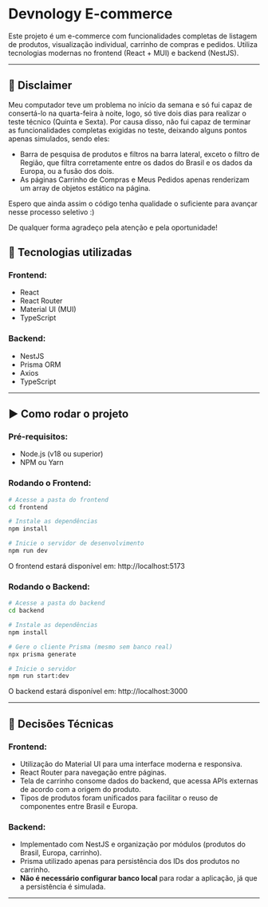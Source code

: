 # Devnology E-commerce

Este projeto é um e-commerce com funcionalidades completas de listagem de produtos, visualização individual, carrinho de compras e pedidos. Utiliza tecnologias modernas no frontend (React + MUI) e backend (NestJS).

---

## 🚧 Disclaimer

Meu computador teve um problema no início da semana e só fui capaz de consertá-lo na quarta-feira à noite, logo, só tive dois dias para realizar o teste técnico (Quinta e Sexta). Por causa disso, não fui capaz de terminar as funcionalidades completas exigidas no teste, deixando alguns pontos apenas simulados, sendo eles:

- Barra de pesquisa de produtos e filtros na barra lateral, exceto o filtro de Região, que filtra corretamente entre os dados do Brasil e os dados da Europa, ou a fusão dos dois.
- As páginas Carrinho de Compras e Meus Pedidos apenas renderizam um array de objetos estático na página.

Espero que ainda assim o código tenha qualidade o suficiente para avançar nesse processo seletivo :)

De qualquer forma agradeço pela atenção e pela oportunidade!

## 🧰 Tecnologias utilizadas

### Frontend:

- React
- React Router
- Material UI (MUI)
- TypeScript

### Backend:

- NestJS
- Prisma ORM
- Axios
- TypeScript

---

## ▶️ Como rodar o projeto

### Pré-requisitos:

- Node.js (v18 ou superior)
- NPM ou Yarn

### Rodando o Frontend:

```bash
# Acesse a pasta do frontend
cd frontend

# Instale as dependências
npm install

# Inicie o servidor de desenvolvimento
npm run dev
```

O frontend estará disponível em: http://localhost:5173

### Rodando o Backend:

```bash
# Acesse a pasta do backend
cd backend

# Instale as dependências
npm install

# Gere o cliente Prisma (mesmo sem banco real)
npx prisma generate

# Inicie o servidor
npm run start:dev
```

O backend estará disponível em: http://localhost:3000

---

## 🧠 Decisões Técnicas

### Frontend:

- Utilização do Material UI para uma interface moderna e responsiva.
- React Router para navegação entre páginas.
- Tela de carrinho consome dados do backend, que acessa APIs externas de acordo com a origem do produto.
- Tipos de produtos foram unificados para facilitar o reuso de componentes entre Brasil e Europa.

### Backend:

- Implementado com NestJS e organização por módulos (produtos do Brasil, Europa, carrinho).
- Prisma utilizado apenas para persistência dos IDs dos produtos no carrinho.
- **Não é necessário configurar banco local** para rodar a aplicação, já que a persistência é simulada.

---
